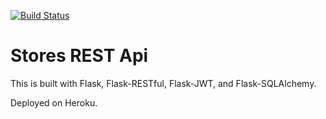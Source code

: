 [![Build Status](https://travis-ci.org/mchalawa/testing-python-apps.svg?branch=master)](https://travis-ci.org/mchalawa/testing-python-apps)
# Stores REST Api

This is built with Flask, Flask-RESTful, Flask-JWT, and Flask-SQLAlchemy.

Deployed on Heroku.
